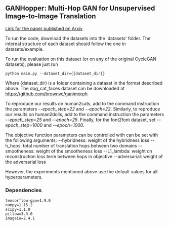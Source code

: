 ## GANHopper: Multi-Hop GAN for Unsupervised Image-to-Image Translation

[Link for the paper published on Arxiv](https://arxiv.org/abs/2002.10102)

To run the code, download the datasets into the 'datasets' folder. The internal structure of each dataset should follow the one in datasets/example.

To run the evaluation on this dataset (or on any of the original CycleGAN datasets), please just run
```
python main.py --dataset_dir={{dataset_dir}}
```

Where {dataset_dir} is a folder containing a dataset in the format described above. The dog_cat_faces dataset can be downloaded at https://github.com/brownvc/ganimorph


To reproduce our results on human2cats, add to the command instruction the parameters *--epoch_step=22* and *--epoch=22*.
Similarly, to reproduce our results on human2dolls, add to the command instruction the parameters *--epoch_step=25* and *--epoch=25*. Finally, for the font2font dataset, set *--epoch_step=1000* and *--epoch=1000*.


The objective function parameters can be controlled with can be set with the following arguments:
               --hybridness: weight of the hybridness loss
               --h_hops: total number of translation hops between two domains
               --smootheness: weight of the smootheness loss
               --L1_lambda: weight on reconstruction loss term between hops in objective
               --adversarial: weight of the adversarial loss

However, the experiments mentioned above use the default values for all hyperparameters.

### Dependencies
```
tensorflow-gpu=1.9.0
numpy=1.15.2
scipy=1.1.0
pillow=3.3.0
imageio=2.4.1
```
